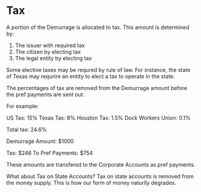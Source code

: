 # Tax

A portion of the Demurrage is allocated to tax.  This amount is determined by:

1. The issuer with required tax
2. The citizen by electing tax
3. The legal entity by electing tax

Some elective taxes may be requred by rule of law.  For instance, the state of Texas may requrire an entity to elect a tax to operate in the state.

The percentages of tax are removed from the Demurrage amount before the pref payments are sent out.

For example:

US Tax: 15%
Texas Tax: 8%
Houston Tax: 1.5%
Dock Workers Union: 0.1%

Total tax: 24.6%

Demurrage Amount: $1000

Tax: $246
To Pref Payments: $754

These amounts are transfered to the Corporate Accounts as pref payments.

What about Tax on State Accounts?  Tax on state accounts is removed from the money supply.  This is how our form of money naturlly degrades.
